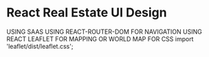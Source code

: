 # React Real Estate UI Design

USING SAAS
USING REACT-ROUTER-DOM FOR NAVIGATION
USING REACT LEAFLET FOR MAPPING OR WORLD MAP FOR CSS import 'leaflet/dist/leaflet.css';
